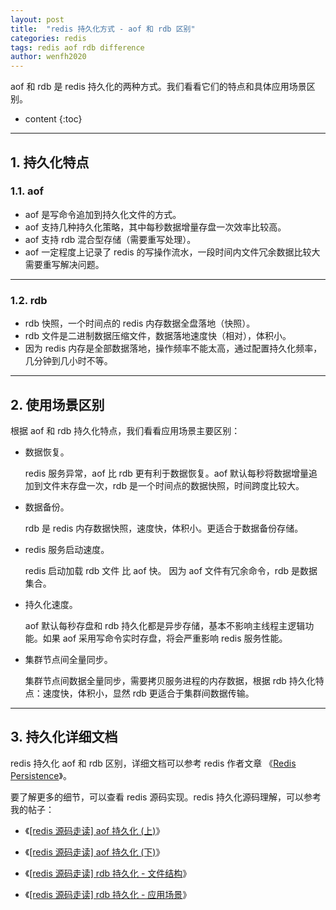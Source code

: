 ```yaml
---
layout: post
title:  "redis 持久化方式 - aof 和 rdb 区别"
categories: redis
tags: redis aof rdb difference
author: wenfh2020
---
```


aof 和 rdb 是 redis 持久化的两种方式。我们看看它们的特点和具体应用场景区别。



* content
{:toc}

---

## 1. 持久化特点

### 1.1. aof

* aof 是写命令追加到持久化文件的方式。
* aof 支持几种持久化策略，其中每秒数据增量存盘一次效率比较高。
* aof 支持 rdb 混合型存储（需要重写处理）。
* aof 一定程度上记录了 redis 的写操作流水，一段时间内文件冗余数据比较大需要重写解决问题。

---

### 1.2. rdb

* rdb 快照，一个时间点的 redis 内存数据全盘落地（快照）。
* rdb 文件是二进制数据压缩文件，数据落地速度快（相对），体积小。
* 因为 redis 内存是全部数据落地，操作频率不能太高，通过配置持久化频率，几分钟到几小时不等。

---

## 2. 使用场景区别

根据 aof 和 rdb 持久化特点，我们看看应用场景主要区别：

* 数据恢复。
  
  redis 服务异常，aof 比 rdb 更有利于数据恢复。aof 默认每秒将数据增量追加到文件末存盘一次，rdb 是一个时间点的数据快照，时间跨度比较大。

* 数据备份。
  
  rdb 是 redis 内存数据快照，速度快，体积小。更适合于数据备份存储。

* redis 服务启动速度。
  
  redis 启动加载 rdb 文件 比 aof 快。 因为 aof 文件有冗余命令，rdb 是数据集合。

* 持久化速度。
  
  aof 默认每秒存盘和 rdb 持久化都是异步存储，基本不影响主线程主逻辑功能。如果 aof 采用写命令实时存盘，将会严重影响 redis 服务性能。

* 集群节点间全量同步。
  
  集群节点间数据全量同步，需要拷贝服务进程的内存数据，根据 rdb 持久化特点：速度快，体积小，显然 rdb 更适合于集群间数据传输。
  
---

## 3. 持久化详细文档

redis 持久化 aof 和 rdb 区别，详细文档可以参考 redis 作者文章 《[Redis Persistence](https://redis.io/topics/persistence#how-durable-is-the-append-only-file)》。

要了解更多的细节，可以查看 redis 源码实现。redis 持久化源码理解，可以参考我的帖子：

* 《[[redis 源码走读] aof 持久化 (上)](https://wenfh2020.com/2020/03/29/redis-aof-prev/)》

* 《[[redis 源码走读] aof 持久化 (下)](https://wenfh2020.com/2020/03/29/redis-aof-next/)》

* 《[[redis 源码走读] rdb 持久化 - 文件结构](https://wenfh2020.com/2020/03/19/redis-rdb-struct/)》

* 《[[redis 源码走读] rdb 持久化 - 应用场景](https://wenfh2020.com/2020/03/19/redis-rdb-application/)》
